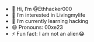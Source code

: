 - 👋 Hi, I’m @Ethhacker000
- 👀 I’m interested in Livingmylife
- 🌱 I’m currently learning hacking
- 😄 Pronouns: 00xe23
- ⚡ Fun fact: I am not an alien😂

<!---
Ethhacker000/Ethhacker000 is a ✨ special ✨ repository because its `README.md` (this file) appears on your GitHub profile.
You can click the Preview link to take a look at your changes.
--->
